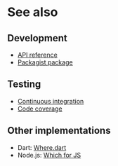 # See also

## Development
- [API reference](https://cedx.github.io/which.php/api)
- [Packagist package](https://packagist.org/packages/cedx/which)

## Testing
- [Continuous integration](https://travis-ci.org/cedx/which.php)
- [Code coverage](https://coveralls.io/github/cedx/which.php)

## Other implementations
- Dart: [Where.dart](https://cedx.github.io/where.dart)
- Node.js: [Which for JS](https://cedx.github.io/which.js)
